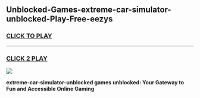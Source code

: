 
## Unblocked-Games-extreme-car-simulator-unblocked-Play-Free-eezys
<h3>
<a href="https://premium76.site?title=extreme-car-simulator-unblocked&ref=12A">CLICK TO PLAY</a></h3>
<hr>

<h3>
<a href="https://premium76.site?title=extreme-car-simulator-unblocked&ref=12A">CLICK 2 PLAY</a>
  
</h3>

<a href="https://premium76.site?title=extreme-car-simulator-unblocked&ref=12A"><img src="https://clearcache.store/games.png"></a>


**extreme-car-simulator-unblocked games unblocked: Your Gateway to Fun and Accessible Online Gaming**

